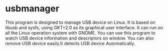 # usbmanager
This program is designed to manage USB device on Linux. It is based on libusb and sysfs, using GKT+2.0 as its graphical user interface. It can run on all the Linux operation system with GNOME. You can use this program to watch USB device information and descriptors on window. You can also remove USB device easily.It detects USB device Automatically.

